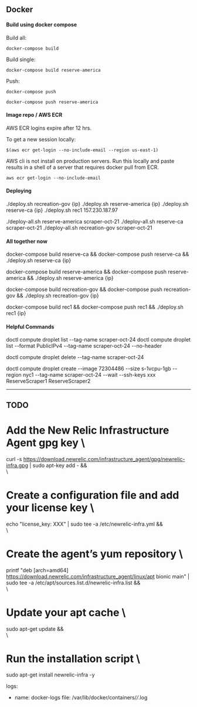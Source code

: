 ## Docker

#### Build using docker compose

Build all:

`docker-compose build`

Build single:

`docker-compose build reserve-america`

Push:

`docker-compose push`

`docker-compose push reserve-america`

#### Image repo / AWS ECR

AWS ECR logins expire after 12 hrs.

To get a new session locally:

`$(aws ecr get-login --no-include-email --region us-east-1)`

AWS cli is not install on production servers. Run this locally and paste results in a shell of a server that requires docker pull from ECR.

`aws ecr get-login --no-include-email`

#### Deploying

./deploy.sh recreation-gov {ip}
./deploy.sh reserve-america {ip}
./deploy.sh reserve-ca {ip}
./deploy.sh rec1 157.230.187.97

./deploy-all.sh reserve-america scraper-oct-21
./deploy-all.sh reserve-ca scraper-oct-21
./deploy-all.sh recreation-gov scraper-oct-21

#### All together now

docker-compose build reserve-ca && docker-compose push reserve-ca && ./deploy.sh reserve-ca {ip}

docker-compose build reserve-america && docker-compose push reserve-america && ./deploy.sh reserve-america {ip}

docker-compose build recreation-gov && docker-compose push recreation-gov && ./deploy.sh recreation-gov {ip}

docker-compose build rec1 && docker-compose push rec1 && ./deploy.sh rec1 {ip}

#### Helpful Commands

doctl compute droplet list --tag-name scraper-oct-24
doctl compute droplet list --format PublicIPv4 --tag-name scraper-oct-24 --no-header

doctl compute droplet delete --tag-name scraper-oct-24

doctl compute droplet create --image 72304486 --size s-1vcpu-1gb --region nyc1 --tag-name scraper-oct-24 --wait --ssh-keys xxx ReserveScraper1 ReserveScraper2

---

## TODO


# Add the New Relic Infrastructure Agent gpg key \
curl -s https://download.newrelic.com/infrastructure_agent/gpg/newrelic-infra.gpg | sudo apt-key add - && \
\
# Create a configuration file and add your license key \
echo "license_key: XXX" | sudo tee -a /etc/newrelic-infra.yml && \
\
# Create the agent’s yum repository \
printf "deb [arch=amd64] https://download.newrelic.com/infrastructure_agent/linux/apt bionic main" | sudo tee -a /etc/apt/sources.list.d/newrelic-infra.list && \
\
# Update your apt cache \
sudo apt-get update && \
\
# Run the installation script \
sudo apt-get install newrelic-infra -y


logs:
  - name: docker-logs
    file: /var/lib/docker/containers/*/*.log
